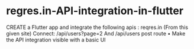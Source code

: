# regres.in-API-integration-in-flutter
 CREATE a Flutter app and integrate the following apis : reqres.in (From this given site) Connect: /api/users?page=2  And /api/users post route • Make the API integration visible with a basic UI
